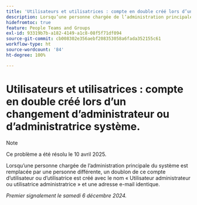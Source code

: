 ```yaml
---
title: 'Utilisateurs et utilisatrices : compte en double créé lors d’un changement d’administrateur ou d’administratrice système.'
description: Lorsqu’une personne chargée de l’administration principale du système est remplacée par une personne différente, un doublon de ce compte d’utilisateur ou d’utilisatrice est créé avec le nom « Utilisateur administrateur ou utilisatrice administratrice » et une adresse e-mail identique.
hidefromtoc: true
feature: People Teams and Groups
exl-id: 93319b7b-a182-4149-a1c8-08f5f71df094
source-git-commit: cb008302e356aebf208353058a6fada352155c61
workflow-type: ht
source-wordcount: '84'
ht-degree: 100%

---
```


# Utilisateurs et utilisatrices : compte en double créé lors d’un changement d’administrateur ou d’administratrice système.

>[!NOTE]
>
>Ce problème a été résolu le 10 avril 2025.

Lorsqu’une personne chargée de l’administration principale du système est remplacée par une personne différente, un doublon de ce compte d’utilisateur ou d’utilisatrice est créé avec le nom « Utilisateur administrateur ou utilisatrice administratrice » et une adresse e-mail identique.

_Premier signalement le samedi 6 décembre 2024._
